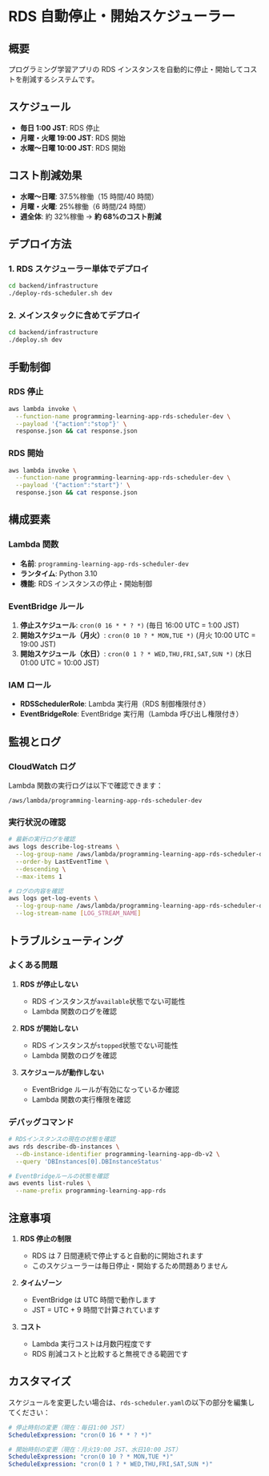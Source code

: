 # RDS 自動停止・開始スケジューラー

## 概要

プログラミング学習アプリの RDS インスタンスを自動的に停止・開始してコストを削減するシステムです。

## スケジュール

- **毎日 1:00 JST**: RDS 停止
- **月曜・火曜 19:00 JST**: RDS 開始
- **水曜〜日曜 10:00 JST**: RDS 開始

## コスト削減効果

- **水曜〜日曜**: 37.5%稼働（15 時間/40 時間）
- **月曜・火曜**: 25%稼働（6 時間/24 時間）
- **週全体**: 約 32%稼働 → **約 68%のコスト削減**

## デプロイ方法

### 1. RDS スケジューラー単体でデプロイ

```bash
cd backend/infrastructure
./deploy-rds-scheduler.sh dev
```

### 2. メインスタックに含めてデプロイ

```bash
cd backend/infrastructure
./deploy.sh dev
```

## 手動制御

### RDS 停止

```bash
aws lambda invoke \
  --function-name programming-learning-app-rds-scheduler-dev \
  --payload '{"action":"stop"}' \
  response.json && cat response.json
```

### RDS 開始

```bash
aws lambda invoke \
  --function-name programming-learning-app-rds-scheduler-dev \
  --payload '{"action":"start"}' \
  response.json && cat response.json
```

## 構成要素

### Lambda 関数

- **名前**: `programming-learning-app-rds-scheduler-dev`
- **ランタイム**: Python 3.10
- **機能**: RDS インスタンスの停止・開始制御

### EventBridge ルール

1. **停止スケジュール**: `cron(0 16 * * ? *)` (毎日 16:00 UTC = 1:00 JST)
2. **開始スケジュール（月火）**: `cron(0 10 ? * MON,TUE *)` (月火 10:00 UTC = 19:00 JST)
3. **開始スケジュール（水日）**: `cron(0 1 ? * WED,THU,FRI,SAT,SUN *)` (水日 01:00 UTC = 10:00 JST)

### IAM ロール

- **RDSSchedulerRole**: Lambda 実行用（RDS 制御権限付き）
- **EventBridgeRole**: EventBridge 実行用（Lambda 呼び出し権限付き）

## 監視とログ

### CloudWatch ログ

Lambda 関数の実行ログは以下で確認できます：

```
/aws/lambda/programming-learning-app-rds-scheduler-dev
```

### 実行状況の確認

```bash
# 最新の実行ログを確認
aws logs describe-log-streams \
  --log-group-name /aws/lambda/programming-learning-app-rds-scheduler-dev \
  --order-by LastEventTime \
  --descending \
  --max-items 1

# ログの内容を確認
aws logs get-log-events \
  --log-group-name /aws/lambda/programming-learning-app-rds-scheduler-dev \
  --log-stream-name [LOG_STREAM_NAME]
```

## トラブルシューティング

### よくある問題

1. **RDS が停止しない**

   - RDS インスタンスが`available`状態でない可能性
   - Lambda 関数のログを確認

2. **RDS が開始しない**

   - RDS インスタンスが`stopped`状態でない可能性
   - Lambda 関数のログを確認

3. **スケジュールが動作しない**
   - EventBridge ルールが有効になっているか確認
   - Lambda 関数の実行権限を確認

### デバッグコマンド

```bash
# RDSインスタンスの現在の状態を確認
aws rds describe-db-instances \
  --db-instance-identifier programming-learning-app-db-v2 \
  --query 'DBInstances[0].DBInstanceStatus'

# EventBridgeルールの状態を確認
aws events list-rules \
  --name-prefix programming-learning-app-rds
```

## 注意事項

1. **RDS 停止の制限**

   - RDS は 7 日間連続で停止すると自動的に開始されます
   - このスケジューラーは毎日停止・開始するため問題ありません

2. **タイムゾーン**

   - EventBridge は UTC 時間で動作します
   - JST = UTC + 9 時間で計算されています

3. **コスト**
   - Lambda 実行コストは月数円程度です
   - RDS 削減コストと比較すると無視できる範囲です

## カスタマイズ

スケジュールを変更したい場合は、`rds-scheduler.yaml`の以下の部分を編集してください：

```yaml
# 停止時刻の変更（現在：毎日1:00 JST）
ScheduleExpression: "cron(0 16 * * ? *)"

# 開始時刻の変更（現在：月火19:00 JST、水日10:00 JST）
ScheduleExpression: "cron(0 10 ? * MON,TUE *)"
ScheduleExpression: "cron(0 1 ? * WED,THU,FRI,SAT,SUN *)"
```
